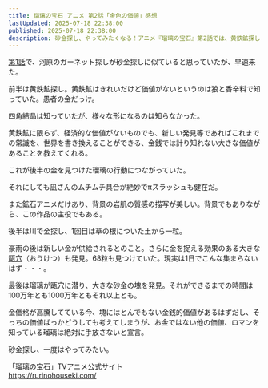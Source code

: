 ```yaml
---
title: 瑠璃の宝石 アニメ 第2話「金色の価値」感想
lastUpdated: 2025-07-18 22:38:00
published: 2025-07-18 22:38:00
description: 砂金探し、やってみたくなる！アニメ『瑠璃の宝石』第2話では、黄鉄鉱探しから始まり、瑠璃が大きな金の塊を発見。お金では計れない発見のロマンと、キャラクターの魅力、美しい岩肌の描写について感想を語ります。
---
```


[第1話](/anime/2025-07-rurinohouseki-01)で、河原のガーネット探しが砂金探しに似ていると思っていたが、早速来た。

前半は黄鉄鉱探し。黄鉄鉱はきれいだけど価値がないというのは狼と香辛料で知っていた。愚者の金だっけ。

四角結晶は知っていたが、様々な形になるのは知らなかった。

黄鉄鉱に限らず、経済的な価値がないものでも、新しい発見等であればこれまでの常識を、世界を書き換えることができる、金銭では計り知れない大きな価値があることを教えてくれる。

これが後半の金を見つけた瑠璃の行動につながっていた。

それにしても凪さんのムチムチ具合が絶妙でπスラッシュも健在だ。

また鉱石アニメだけあり、背景の岩肌の質感の描写が美しい。背景でもありながら、この作品の主役でもある。

後半は川で金探し、1回目は草の根についた土から一粒。

豪雨の後は新しい金が供給されるとのこと。さらに金を捉える効果のある大きな[甌穴](https://ja.wikipedia.org/wiki/%E7%94%8C%E7%A9%B4)（おうけつ）も発見。68粒も見つけていた。現実は1日でこんな集まらないはず・・・。

最後は瑠璃が甌穴に潜り、大きな砂金の塊を発見。それができるまでの時間は100万年とも1000万年ともそれ以上とも。

金価格が高騰してている今、塊にはとんでもない金銭的価値があるはずだし、そっちの価値ばっかどうしても考えてしまうが、お金ではない他の価値、ロマンを知っている瑠璃は絶対に手放さないと宣言。

砂金探し、一度はやってみたい。

「瑠璃の宝石」TVアニメ公式サイト  
https://rurinohouseki.com/
